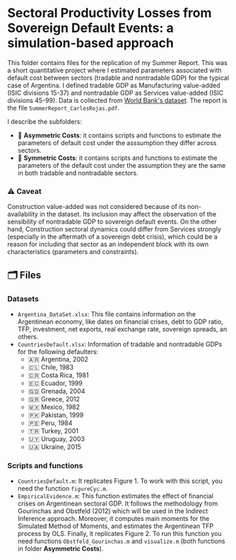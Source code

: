 # Sectoral Productivity Losses from Sovereign Default Events: a simulation-based approach

This folder contains files for the replication of my Summer Report. This was a short quantitative project where I estimated parameters associated with default cost between sectors (tradable and nontradable GDP) for the typical case of Argentina. I defined tradable GDP as Manufacturing value-added (ISIC divisions 15-37) and nontradable GDP as Services value-added (ISIC divisions 45-99). Data is collected from [World Bank's dataset](https://data.worldbank.org). The report is the file `SummerReport_CarlosRojas.pdf`.

I describe the subfolders:

- 📁 **Asymmetric Costs**: it contains scripts and functions to estimate the parameters of default cost under the asssumption they differ across sectors. 
- 📁 **Symmetric Costs**: it contains scripts and functions to estimate the parameters of the default cost under the assumption they are the same in both tradable and nontradable sectors. 

### ⚠️ Caveat
Construction value-added was not considered because of its non-availability in the dataset. Its inclusion may affect the observation of the sensibility of nontradable GDP to sovereign default events. On the other hand, Construction sectoral dynamics could differ from Services strongly (especially in the aftermath of a sovereign debt crisis), which could be a reason for including that sector as an independent block with its own characteristics (parameters and constraints).       

## 🗂 Files

### Datasets
- `Argentina_DataSet.xlsx`: This file contains information on the Argentinean economy, like dates on financial crises, debt to GDP ratio, TFP, investment, net exports, real exchange rate, sovereign spreads, an others. 
- `CountriesDefault.xlsx`: Information of tradable and nontradable GDPs for the following defaulters: 
    -  🇦🇷 Argentina, 2002		
    -  🇨🇱 Chile, 1983		
    -  🇨🇷 Costa Rica, 1981		
    -  🇪🇨 Ecuador, 1999		
    -  🇬🇩 Grenada, 2004		
    -  🇬🇷 Greece, 2012		
    -  🇲🇽 Mexico, 1982		
    -  🇵🇰 Pakistan, 1999		
    -  🇵🇪 Peru, 1984		
    -  🇹🇷 Turkey, 2001		
    -  🇺🇾 Uruguay, 2003		
    -  🇺🇦 Ukraine, 2015

### Scripts and functions
- `CountriesDefault.m`: It replicates Figure 1. To work with this script, you need the function `figureCyc.m`.
- `EmpiricalEvidence.m`: This function estimates the effect of financial crises on Argentinean sectoral GDP. It follows the methodology from Gourinchas and Obstfeld (2012) which will be used in the Indirect Inference approach. Moreover, it computes main moments for the Simulated Method of Moments, and estimates the Argentinean TFP process by OLS. Finally, it replicates Figure 2. To run this function you need functions `Obstfeld_Gourinchas.m` and `visualize.m` (both functions in folder **Asymmetric Costs**).
